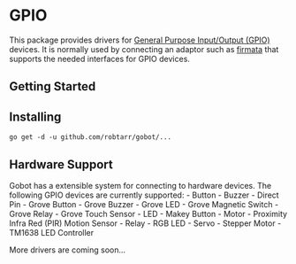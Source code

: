 # GPIO

This package provides drivers for [General Purpose Input/Output (GPIO)](https://en.wikipedia.org/wiki/General_Purpose_Input/Output) devices. It is normally used by connecting an adaptor such as [firmata](https://github.com/robtarr/gobot/platforms/firmata) that supports the needed interfaces for GPIO devices.

## Getting Started

## Installing
```
go get -d -u github.com/robtarr/gobot/...
```

## Hardware Support
Gobot has a extensible system for connecting to hardware devices. The following GPIO devices are currently supported:
	- Button
	- Buzzer
	- Direct Pin
	- Grove Button
	- Grove Buzzer
	- Grove LED
	- Grove Magnetic Switch
	- Grove Relay
	- Grove Touch Sensor
	- LED
	- Makey Button
	- Motor
	- Proximity Infra Red (PIR) Motion Sensor
	- Relay
	- RGB LED
	- Servo
	- Stepper Motor
	- TM1638 LED Controller

More drivers are coming soon...
